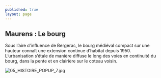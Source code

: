 ```yaml
---
published: true
layout: page
---
```


## Maurens : Le bourg

Sous l’aire d’influence de Bergerac, le bourg médiéval compact sur une hauteur connaît une extension continue d’habitat depuis 1950. L’urbanisation s’étale de manière diffuse le long des voies en continuité du bourg, dans la pente et en clairière sur le coteau voisin.

![05_HISTOIRE_POPUP_7.jpg]({{site.baseurl}}/data/images/5/histoire/05_HISTOIRE_POPUP_7.jpg)